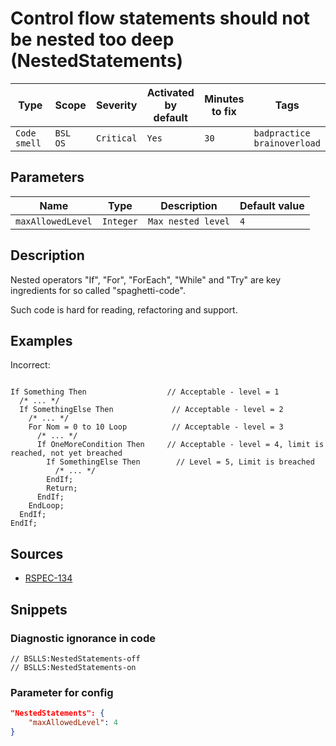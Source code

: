 # Control flow statements should not be nested too deep (NestedStatements)

Type | Scope | Severity | Activated<br>by default | Minutes<br>to fix | Tags
--- | --- | --- | --- | --- | ---
`Code smell` | `BSL`<br>`OS` | `Critical` | `Yes` | `30` | `badpractice`<br>`brainoverload`

## Parameters

Name | Type | Description | Default value
--- | --- | --- | ---
`maxAllowedLevel` | `Integer` | `Max nested level` | `4`

<!-- Блоки выше заполняются автоматически, не трогать -->

## Description

Nested operators "If", "For", "ForEach", "While" and "Try" are key ingredients for so called "spaghetti-code".

Such code is hard for reading, refactoring and support.

## Examples

Incorrect:

```bsl

If Something Then                  // Acceptable - level = 1
  /* ... */
  If SomethingElse Then             // Acceptable - level = 2
    /* ... */
    For Nom = 0 to 10 Loop          // Acceptable - level = 3
      /* ... */
      If OneMoreCondition Then     // Acceptable - level = 4, limit is reached, not yet breached
        If SomethingElse Then        // Level = 5, Limit is breached
          /* ... */
        EndIf;
        Return;
      EndIf;
    EndLoop;
  EndIf;
EndIf;
```

## Sources

- [RSPEC-134](https://rules.sonarsource.com/java/RSPEC-134)

## Snippets

<!-- Блоки ниже заполняются автоматически, не трогать -->

### Diagnostic ignorance in code

```bsl
// BSLLS:NestedStatements-off
// BSLLS:NestedStatements-on
```

### Parameter for config

```json
"NestedStatements": {
    "maxAllowedLevel": 4
}
```
